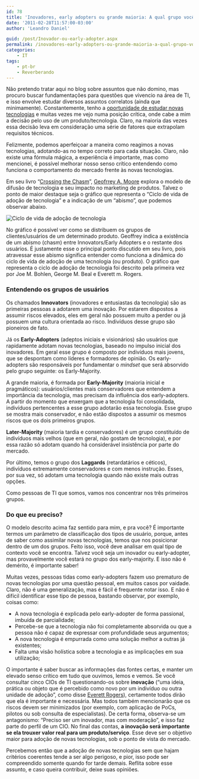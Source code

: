```yaml
---
id: 78
title: 'Inovadores, early adopters ou grande maioria: A qual grupo você pertence?'
date: '2011-02-28T11:57:00-03:00'
author: 'Leandro Daniel'

guid: /post/Inovador-ou-early-adopter.aspx
permalink: /inovadores-early-adopters-ou-grande-maioria-a-qual-grupo-voce-pertence/
categories:
    - IT
tags:
    - pt-br
    - Reverberando
---
```


Não pretendo tratar aqui no blog sobre assuntos que não domino, mas procuro buscar fundamentações para questões que vivencio na área de TI, e isso envolve estudar diversos assuntos correlatos (ainda que minimamente). Constantemente, tenho a [oportunidade de estudar novas tecnologias](http://www.emphasys.com.br/) e muitas vezes me vejo numa posição crítica, onde cabe a mim a decisão pelo uso de um produto/tecnologia. Claro, na maioria das vezes essa decisão leva em consideração uma série de fatores que extrapolam requisitos técnicos.

Felizmente, podemos aperfeiçoar a maneira como reagimos a novas tecnologias, adotando-as no tempo correto para cada situação. Claro, não existe uma fórmula mágica, a experiência é importante, mas como mencionei, é possível melhorar nosso senso crítico entendendo como funciona o comportamento do mercado frente às novas tecnologias.

Em seu livro “[Crossing the Chasm](http://en.wikipedia.org/wiki/Crossing_the_Chasm)”, [Geofrrey A. Moore](http://en.wikipedia.org/wiki/Geoffrey_Moore) explora o modelo de difusão de tecnologia e seu impacto no marketing de produtos. Talvez o ponto de maior destaque seja o gráfico que representa o “Ciclo de vida de adoção de tecnologia” e a indicação de um “abismo”, que podemos observar abaixo.

![Ciclo de vida de adoção de tecnologia](http://leandrodaniel.com/pics/800px-Technology-Adoption-Lifecycle_3.png "Ciclo de vida de adoção de tecnologia")

No gráfico é possível ver como se distribuem os grupos de clientes/usuários de um determinado produto. Geoffrey indica a existência de um abismo (chasm) entre Innovators/Early Adopters e o restante dos usuários. É justamente esse o principal ponto discutido em seu livro, pois atravessar esse abismo significa entender como funciona a dinâmica do ciclo de vida de adoção de uma tecnologia (ou produto). O gráfico que representa o ciclo de adoção de tecnologia foi descrito pela primeira vez por Joe M. Bohlen, George M. Beal e Everett m. Rogers.

### Entendendo os grupos de usuários

Os chamados **Innovators** (inovadores e entusiastas da tecnologia) são as primeiras pessoas a adotarem uma inovação. Por estarem dispostos a assumir riscos elevados, eles em geral não possuem muito a perder ou já possuem uma cultura orientada ao risco. Indivíduos desse grupo são pioneiros de fato.

Já os **Early-Adopters** (adeptos iniciais e visionários) são usuários que rapidamente adotam novas tecnologias, baseado no impulso inicial dos inovadores. Em geral esse grupo é composto por indivíduos mais jovens, que se despontam como líderes e formadores de opinião. Os early-adopters são responsáveis por fundamentar o *mindset* que será absorvido pelo grupo seguinte: os Early-Majority.

A grande maioria, é formada por **Early-Majority** (maioria inicial e pragmáticos): usuários/clientes mais conservadores que entendem a importância da tecnologia, mas precisam da influência dos early-adopters. A partir do momento que enxergam que a tecnologia foi consolidada, indivíduos pertencentes a esse grupo adotarão essa tecnologia. Esse grupo se mostra mais conservador, e não estão dispostos a assumir os mesmos riscos que os dois primeiros grupos.

**Later-Majority** (maioria tardia e conservadores) é um grupo constituído de indivíduos mais velhos (que em geral, não gostam de tecnologia), e por essa razão só adotam quando há considerável insistência por parte do mercado.

Por último, temos o grupo dos **Laggards** (retardatários e céticos), indivíduos extremamente conservadores e com menos instrução. Esses, por sua vez, só adotam uma tecnologia quando não existe mais outras opções.

Como pessoas de TI que somos, vamos nos concentrar nos três primeiros grupos.

### Do que eu preciso?

O modelo descrito acima faz sentido para mim, e pra você? É importante termos um parâmetro de classificação dos tipos de usuário, porque, antes de saber como assimilar novas tecnologias, temos que nos posicionar dentro de um dos grupos. Feito isso, você deve analisar em qual tipo de contexto você se encontra. Talvez você seja um inovador ou early-adopter, mas provavelmente você estará no grupo dos early-majority. E isso não é demérito, é importante saber!

Muitas vezes, pessoas tidas como early-adopters fazem uso prematuro de novas tecnologias por uma questão pessoal, em muitos casos por vaidade. Claro, não é uma generalização, mas é fácil é frequente notar isso. E não é difícil identificar esse tipo de pessoa, bastando observar, por exemplo, coisas como:

- A nova tecnologia é explicada pelo early-adopter de forma passional, imbuída de parcialidade;
- Percebe-se que a tecnologia não foi completamente absorvida ou que a pessoa não é capaz de expressar com profundidade seus argumentos;
- A nova tecnologia é empurrada como uma solução melhor a outras já existentes;
- Falta uma visão holística sobre a tecnologia e as implicações em sua utilização;

O importante é saber buscar as informações das fontes certas, e manter um elevado senso crítico em tudo que ouvimos, lemos e vemos. Se você consultar cinco CIOs de TI questionando-os sobre **inovação** (“uma ideia, prática ou objeto que é percebido como novo por um indivíduo ou outra unidade de adoção”, como disse [Everett Rogers](http://en.wikipedia.org/wiki/Everett_Rogers)), certamente todos dirão que ela é importante e necessária. Mas todos também mencionarão que os riscos devem ser minimizados (por exemplo, com aplicação de PoCs, pilotos ou sob consulta de especialistas). De certa forma, observa-se um antagonismo: “Preciso ser um inovador, mas com moderação”, e isso faz parte do perfil de um CIO. No final das contas, **a inovação será importante se ela trouxer valor real para um produto/serviço**. Esse deve ser o objetivo maior para adoção de novas tecnologias, sob o ponto de vista do mercado.

Percebemos então que a adoção de novas tecnologias sem que hajam critérios coerentes tende a ser algo perigoso, e pior, isso pode ser compreendido somente quando for tarde demais. Reflita sobre esse assunto, e caso queira contribuir, deixe suas opiniões.
